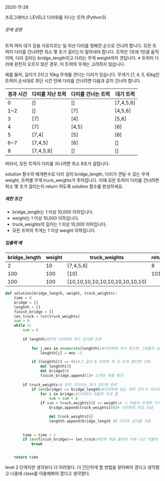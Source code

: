 2020-11-26 

프로그래머스 LEVEL2 다리위를 지나는 트럭 (Python3)

###### 문제 설명

트럭 여러 대가 강을 가로지르는 일 차선 다리를 정해진 순으로 건너려 합니다. 모든 트럭이 다리를 건너려면 최소 몇 초가 걸리는지 알아내야 합니다. 트럭은 1초에 1만큼 움직이며, 다리 길이는 bridge_length이고 다리는 무게 weight까지 견딥니다.
※ 트럭이 다리에 완전히 오르지 않은 경우, 이 트럭의 무게는 고려하지 않습니다.

예를 들어, 길이가 2이고 10kg 무게를 견디는 다리가 있습니다. 무게가 [7, 4, 5, 6]kg인 트럭이 순서대로 최단 시간 안에 다리를 건너려면 다음과 같이 건너야 합니다.

| 경과 시간 | 다리를 지난 트럭 | 다리를 건너는 트럭 | 대기 트럭 |
| --------- | ---------------- | ------------------ | --------- |
| 0         | []               | []                 | [7,4,5,6] |
| 1~2       | []               | [7]                | [4,5,6]   |
| 3         | [7]              | [4]                | [5,6]     |
| 4         | [7]              | [4,5]              | [6]       |
| 5         | [7,4]            | [5]                | [6]       |
| 6~7       | [7,4,5]          | [6]                | []        |
| 8         | [7,4,5,6]        | []                 | []        |

따라서, 모든 트럭이 다리를 지나려면 최소 8초가 걸립니다.

solution 함수의 매개변수로 다리 길이 bridge_length, 다리가 견딜 수 있는 무게 weight, 트럭별 무게 truck_weights가 주어집니다. 이때 모든 트럭이 다리를 건너려면 최소 몇 초가 걸리는지 return 하도록 solution 함수를 완성하세요.

##### 제한 조건

- bridge_length는 1 이상 10,000 이하입니다.
- weight는 1 이상 10,000 이하입니다.
- truck_weights의 길이는 1 이상 10,000 이하입니다.
- 모든 트럭의 무게는 1 이상 weight 이하입니다.

##### 입출력 예

| bridge_length | weight | truck_weights                   | return |
| ------------- | ------ | ------------------------------- | :----- |
| 2             | 10     | [7,4,5,6]                       | 8      |
| 100           | 100    | [10]                            | 101    |
| 100           | 100    | [10,10,10,10,10,10,10,10,10,10] |        |

```python
def solution(bridge_length, weight, truck_weights):
    time = 0
    bridge = []
    lenghth = []
    finish_bridge = []
    len_truck = len(truck_weights)
    sum = 0
    while 1:
        sum = 0
        
        if lenghth:#만약 다리위에 차가 있다면 트루
        
            for j,mes in enumerate(lenghth):#다리위에 차가 있으면 그차들의 남은 길이에서 1을 뺌(앞으로 한칸 간 효과)
                lenghth[j] = mes -1 

            if (lenghth[0] == 0):#그 값이 0 이라면 즉 다 도착 했다면 삭제
                del lenghth[0]
                del bridge[0]
                finish_bridge.append(1)# 도착한 차들 확인
                
        if truck_weights:# 만약 기다리는 차가 있으면 트루
            if len(bridge) <= bridge_length:#다리위에 있는 차의 갯수가 다리의 길이보다 짧거나 같다면 트루
                for i in bridge:#다리위의 차들의 무게 합
                    sum = sum + i
                if sum + truck_weights[0] <= weight:# 그 차들의 무게와 기다리고 있는 첫번째 차의 무게의 합이 버틸수 있는 무게보다 적거나 같다며 트루
                    bridge.append(truck_weights[0])# 다리위의 차로 보냄

                    del truck_weights[0]
                    lenghth.append(bridge_length )# 다리의 길이를 저장
                
        
        time = time + 1
        if len(finish_bridge)== len_truck:#만약 처음 들어온 차와 나간 차들의 수가 같다면 멈춤
            break


    return time
```

level 2 단계지만 생각보다 더 어려웠다. 더 간단하게 할 방법을 찾아봐야 겠다고 생각했고 나중에 class를 이용해봐야 겠다고 생각했다.
